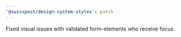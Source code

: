 ```yaml
---
'@swisspost/design-system-styles': patch
---
```


Fixed visual issues with validated form-elements who receive focus.

